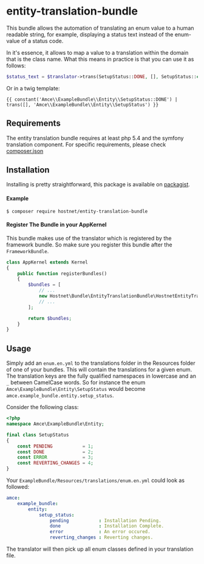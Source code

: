 entity-translation-bundle
=========================

This bundle allows the automation of translating an enum value to a human readable string, for example, displaying a status text instead of the enum-value of a status code.

In it's essence, it allows to map a value to a translation within the domain that is the class name. What this means in practice is that you can use it as follows:
```php
$status_text = $translator->trans(SetupStatus::DONE, [], SetupStatus::class);
```
Or in a twig template:
```twig
{{ constant('Amce\\ExampleBundle\\Entity\\SetupStatus::DONE') | trans([], 'Amce\\ExampleBundle\\Entity\\SetupStatus') }}
```

Requirements
------------
The entity translation bundle requires at least php 5.4 and the symfony translation component. For specific requirements, please check [composer.json](../master/composer.json)

Installation
------------

Installing is pretty straightforward, this package is available on [packagist](https://packagist.org/packages/hostnet/entity-translation-bundle).

#### Example

```
$ composer require hostnet/entity-translation-bundle
```

#### Register The Bundle in your AppKernel
This bundle makes use of the translator which is registered by the framework bundle. So make sure you register this bundle after the `FrameworkBundle`.

```php
class AppKernel extends Kernel
{
    public function registerBundles()
    {
        $bundles = [
            // ...
            new Hostnet\Bundle\EntityTranslationBundle\HostnetEntityTranslationBundle()
            // ...
        ];

        return $bundles;
    }
}
```

Usage
------------
Simply add an `enum.en.yml` to the translations folder in the Resources folder of one of your bundles. This will contain the translations for a given enum. The translation keys are the fully qualified namespaces in lowercase and an `_` between CamelCase words. So for instance the enum `Amce\ExampleBundle\Entity\SetupStatus` would become `amce.example_bundle.entity.setup_status`.

Consider the following class:
```php
<?php
namespace Amce\ExampleBundle\Entity;

final class SetupStatus
{
    const PENDING           = 1;
    const DONE              = 2;
    const ERROR             = 3;
    const REVERTING_CHANGES = 4;
}
```
Your `ExampleBundle/Resources/translations/enum.en.yml` could look as followed:
```yaml
amce:
    example_bundle:
        entity:
            setup_status:
                pending           : Installation Pending.
                done              : Installation Complete.
                error             : An error occured.
                reverting_changes : Reverting changes.
```

The translator will then pick up all enum classes defined in your translation file.
